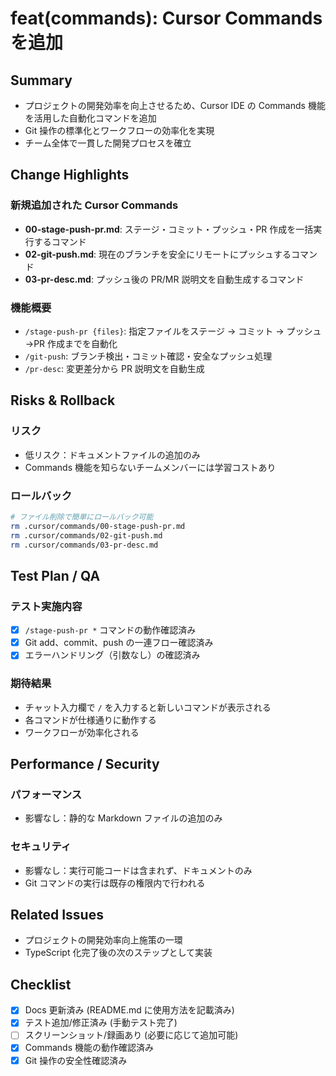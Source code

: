 # feat(commands): Cursor Commands を追加

## Summary

- プロジェクトの開発効率を向上させるため、Cursor IDE の Commands 機能を活用した自動化コマンドを追加
- Git 操作の標準化とワークフローの効率化を実現
- チーム全体で一貫した開発プロセスを確立

## Change Highlights

### 新規追加された Cursor Commands

- **00-stage-push-pr.md**: ステージ・コミット・プッシュ・PR 作成を一括実行するコマンド
- **02-git-push.md**: 現在のブランチを安全にリモートにプッシュするコマンド
- **03-pr-desc.md**: プッシュ後の PR/MR 説明文を自動生成するコマンド

### 機能概要

- `/stage-push-pr {files}`: 指定ファイルをステージ → コミット → プッシュ →PR 作成までを自動化
- `/git-push`: ブランチ検出・コミット確認・安全なプッシュ処理
- `/pr-desc`: 変更差分から PR 説明文を自動生成

## Risks & Rollback

### リスク

- 低リスク：ドキュメントファイルの追加のみ
- Commands 機能を知らないチームメンバーには学習コストあり

### ロールバック

```bash
# ファイル削除で簡単にロールバック可能
rm .cursor/commands/00-stage-push-pr.md
rm .cursor/commands/02-git-push.md
rm .cursor/commands/03-pr-desc.md
```

## Test Plan / QA

### テスト実施内容

- [x] `/stage-push-pr *` コマンドの動作確認済み
- [x] Git add、commit、push の一連フロー確認済み
- [x] エラーハンドリング（引数なし）の確認済み

### 期待結果

- チャット入力欄で `/` を入力すると新しいコマンドが表示される
- 各コマンドが仕様通りに動作する
- ワークフローが効率化される

## Performance / Security

### パフォーマンス

- 影響なし：静的な Markdown ファイルの追加のみ

### セキュリティ

- 影響なし：実行可能コードは含まれず、ドキュメントのみ
- Git コマンドの実行は既存の権限内で行われる

## Related Issues

- プロジェクトの開発効率向上施策の一環
- TypeScript 化完了後の次のステップとして実装

## Checklist

- [x] Docs 更新済み (README.md に使用方法を記載済み)
- [x] テスト追加/修正済み (手動テスト完了)
- [ ] スクリーンショット/録画あり (必要に応じて追加可能)
- [x] Commands 機能の動作確認済み
- [x] Git 操作の安全性確認済み

